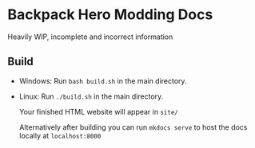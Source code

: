 # Backpack Hero Modding Docs

Heavily WIP, incomplete and incorrect information

## Build

- Windows: Run `bash build.sh` in the main directory.
- Linux: Run `./build.sh` in the main directory.
  
  Your finished HTML website will appear in `site/`

  Alternatively after building you can run `mkdocs serve` to host the docs locally at `localhost:8000`
